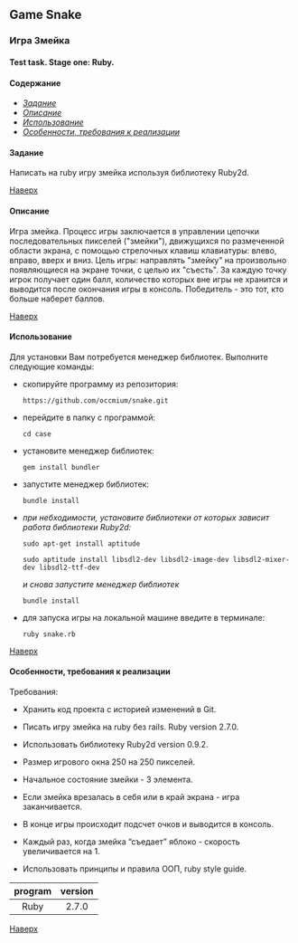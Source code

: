 <a name="to_lift"><h2>Game Snake</h2></a>

### Игра Змейка

#### Test task. Stage one: Ruby.

#### Содержание
  - *[Задание](#task)*
  - *[Описание](#description)*
  - *[Использование](#use)*
  - *[Особенности, требования к реализации](#requirements)*

<a name="task"><h4>Задание</h4></a>

Написать на ruby игру змейка используя библиотеку Ruby2d.

[Наверх](#to_lift)

<a name="description"><h4>Описание</h4></a>

Игра змейка. Процесс игры заключается в управлении цепочки последовательных пикселей ("змейки"), движущихся по размеченной области экрана, с помощью стрелочных клавиш клавиатуры: влево, вправо, вверх и вниз. Цель игры: направлять "змейку" на произвольно появляющиеся на экране точки, с целью их "съесть". За каждую точку игрок получает один балл, количество которых вне игры не хранится и выводится после окончания игры в консоль. Победитель - это тот, кто больше наберет баллов.

[Наверх](#to_lift)

<a name="use"><h4>Использование</h4></a>

Для установки Вам потребуется менеджер библиотек. Выполните
следующие команды:

  + скопируйте программу из репозитория:

    `https://github.com/occmium/snake.git`

  + перейдите в папку с программой:

    `cd case`

  + установите менеджер библиотек:

    `gem install bundler`

  + запустите менеджер библиотек:

    `bundle install`

  + *при небходимости, установите библиотеки от которых зависит работа библиотеки Ruby2d:*

    `sudo apt-get install aptitude`

    `sudo aptitude install libsdl2-dev libsdl2-image-dev libsdl2-mixer-dev libsdl2-ttf-dev`

      *и снова запустите менеджер библиотек*

      `bundle install`

  + для запуска игры на локальной машине введите в терминале:

    `ruby snake.rb`

[Наверх](#to_lift)

<a name="requirements"><h4>Особенности, требования к реализации</h4></a>

Требования:

  - Хранить код проекта с историей изменений в Git.

  - Писать игру змейка на ruby без rails. Ruby version 2.7.0.

  - Использовать библиотеку Ruby2d version 0.9.2.

  - Размер игрового окна 250 на 250 пикселей.

  - Начальное состояние змейки - 3 элемента.

  - Если змейка врезалась в себя или в край экрана - игра заканчивается.

  - В конце игры происходит подсчет очков и выводится в консоль.

  - Каждый раз, когда змейка “съедает” яблоко - скорость увеличивается на 1.

  - Использовать принципы и правила OOП, ruby style guide.

program|version
:---:|:---:
Ruby|2.7.0

[Наверх](#to_lift)

